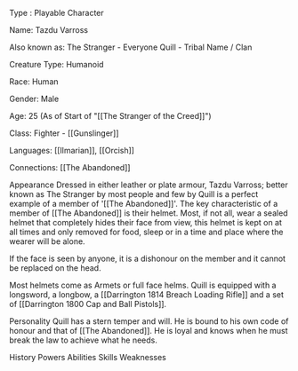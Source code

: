 Type : 
	Playable Character 

Name:
	Tazdu Varross 

Also known as:
	The Stranger - Everyone
	Quill - Tribal Name / Clan 

Creature Type:
	Humanoid 

Race:
	Human 

Gender:
	Male 

Age:
	25 (As of Start of "[[The Stranger of the Creed]]")

Class:
	Fighter - [[Gunslinger]] 

Languages:
	[[Ilmarian]], [[Orcish]] 

Connections:
	[[The Abandoned]] 

Appearance
	Dressed in either leather or plate armour, Tazdu Varross; better known as The Stranger by most people and few by Quill is a perfect example of a member of '[[The Abandoned]]'. 
The key characteristic of a member of [[The Abandoned]] is their helmet.  Most, if not all, wear a sealed helmet that completely hides their face from view, this helmet is kept on at all times and only removed for food, sleep or in a time and place where the wearer will be alone. 

If the face is seen by anyone, it is a dishonour on the member and it cannot be replaced on the head. 

Most helmets come as Armets or full face helms. 
Quill is equipped with a longsword, a longbow, a [[Darrington 1814 Breach Loading Rifle]] and a set of [[Darrington 1800 Cap and Ball Pistols]]. 

Personality
	Quill has a stern temper and will. He is bound to his own code of honour and that of [[The Abandoned]]. He is loyal and knows when he must break the law to achieve what he needs. 

History 
Powers 
Abilities 
Skills 
Weaknesses